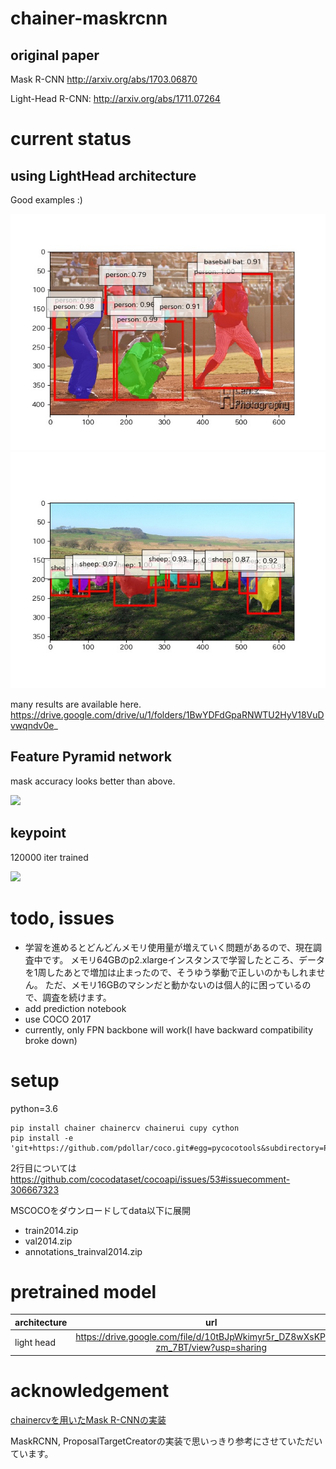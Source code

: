 # chainer-maskrcnn

## original paper
Mask R-CNN http://arxiv.org/abs/1703.06870

Light-Head R-CNN: http://arxiv.org/abs/1711.07264

# current status

## using LightHead architecture

Good examples :)

![](imgs/008.jpg)
![](imgs/082.jpg)

many results are available here.
https://drive.google.com/drive/u/1/folders/1BwYDFdGpaRNWTU2HyV18VuDvwqndv0e_

## Feature Pyramid network

mask accuracy looks better than above.

![](imgs/fpn_008.jpg)

## keypoint

120000 iter trained

![](imgs/key.jpg)

# todo, issues

- 学習を進めるとどんどんメモリ使用量が増えていく問題があるので、現在調査中です。
メモリ64GBのp2.xlargeインスタンスで学習したところ、データを1周したあとで増加は止まったので、そうゆう挙動で正しいのかもしれません。
ただ、メモリ16GBのマシンだと動かないのは個人的に困っているので、調査を続けます。
- add prediction notebook
- use COCO 2017
- currently, only FPN backbone will work(I have backward compatibility broke down)

# setup

python=3.6

```
pip install chainer chainercv chainerui cupy cython
pip install -e 'git+https://github.com/pdollar/coco.git#egg=pycocotools&subdirectory=PythonAPI'
```
2行目については https://github.com/cocodataset/cocoapi/issues/53#issuecomment-306667323


MSCOCOをダウンロードしてdata以下に展開
- train2014.zip
- val2014.zip
- annotations_trainval2014.zip

# pretrained model

| architecture | url |
|:-----------|:------------:|
| light head | https://drive.google.com/file/d/10tBJpWkimyr5r_DZ8wXsKPsb7-zm_7BT/view?usp=sharing |


# acknowledgement

[chainercvを用いたMask R-CNNの実装](https://engineer.dena.jp/2017/12/chainercvmask-r-cnn.html)

MaskRCNN, ProposalTargetCreatorの実装で思いっきり参考にさせていただいています。
